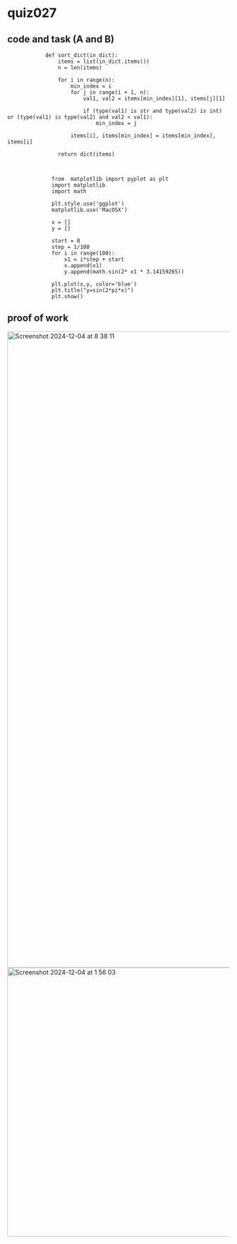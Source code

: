 #  quiz027

## code and task (A and B)
                def sort_dict(in_dict):
                    items = list(in_dict.items())
                    n = len(items)
                
                    for i in range(n):
                        min_index = i
                        for j in range(i + 1, n):
                            val1, val2 = items[min_index][1], items[j][1]
                
                            if (type(val1) is str and type(val2) is int) or (type(val1) is type(val2) and val2 < val1):
                                min_index = j
                
                        items[i], items[min_index] = items[min_index], items[i]
                
                    return dict(items)



                  from  matplotlib import pyplot as plt
                  import matplotlib
                  import math
                  
                  plt.style.use('ggplot')
                  matplotlib.use('MacOSX')
                  
                  x = []
                  y = []
                  
                  start = 0
                  step = 1/100
                  for i in range(100):
                      x1 = i*step + start
                      x.append(x1)
                      y.append(math.sin(2* x1 * 3.14159265))
                  
                  plt.plot(x,y, color='blue')
                  plt.title("y=sin(2*pi*x)")
                  plt.show()


## proof of work
<img width="1440" alt="Screenshot 2024-12-04 at 8 38 11" src="https://github.com/user-attachments/assets/a4472a02-c5c4-47e3-9208-370c18a4b4a0">

<img width="609" alt="Screenshot 2024-12-04 at 1 56 03" src="https://github.com/user-attachments/assets/79a3f053-ee90-45ef-9e24-0ead7b638140">
